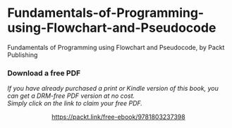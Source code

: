 # Fundamentals-of-Programming-using-Flowchart-and-Pseudocode
Fundamentals of Programming using Flowchart and Pseudocode, by Packt Publishing
### Download a free PDF

 <i>If you have already purchased a print or Kindle version of this book, you can get a DRM-free PDF version at no cost.<br>Simply click on the link to claim your free PDF.</i>
<p align="center"> <a href="https://packt.link/free-ebook/9781803237398">https://packt.link/free-ebook/9781803237398 </a> </p>
